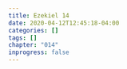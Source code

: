 ```yaml
---
title: Ezekiel 14
date: 2020-04-12T12:45:18-04:00
categories: []
tags: []
chapter: "014"
inprogress: false
---
```


